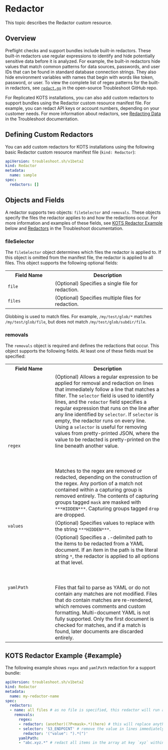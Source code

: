 # Redactor

This topic describes the Redactor custom resource.

## Overview

Preflight checks and support bundles include built-in redactors. These built-in redactors use regular expressions to identify and hide potentially sensitive data before it is analyzed. For example, the built-in redactors hide values that match common patterns for data sources, passwords, and user IDs that can be found in standard database connection strings. They also hide environment variables with names that begin with words like token, password, or user. To view the complete list of regex patterns for the built-in redactors, see [`redact.go`](https://github.com/replicatedhq/troubleshoot/blob/main/pkg/redact/redact.go#L204) in the open-source Troubleshoot GitHub repo.

For Replicated KOTS installations, you can also add custom redactors to support bundles using the Redactor custom resource manifest file. For example, you can redact API keys or account numbers, depending on your customer needs. For more information about redactors, see [Redacting Data](https://troubleshoot.sh/docs/redact/) in the Troubleshoot documentation.

## Defining Custom Redactors

You can add custom redactors for KOTS installations using the following basic Redactor custom resource manifest file (`kind: Redactor`):

```yaml
apiVersion: troubleshoot.sh/v1beta2
kind: Redactor
metadata:
  name: sample
spec:
  redactors: []
```

## Objects and Fields

A redactor supports two objects: `fileSelector` and `removals`. These objects specify the files the redactor applies to and how the redactions occur. For more information and examples of these fields, see [KOTS Redactor Example](#example) below and [Redactors](https://troubleshoot.sh/docs/redact/redactors/) in the Troubleshoot documentation.

### fileSelector

The `fileSelector` object determines which files the redactor is applied to. If this object is omitted from the manifest file, the redactor is applied to all files. This object supports the following optional fields:

<table>
  <tr>
    <th width="30%">Field Name</th>
    <th width="70%">Description</th>
  </tr>
  <tr>
    <td><code>file</code></td>
    <td>(Optional) Specifies a single file for redaction.</td>
  </tr>
  <tr>
    <td><code>files</code></td>
    <td>(Optional) Specifies multiple files for redaction.</td>
  </tr>
</table>

Globbing is used to match files. For example, <code>/my/test/glob/*</code> matches <code>/my/test/glob/file</code>, but does not match <code>/my/test/glob/subdir/file</code>.

### removals

The `removals` object is required and defines the redactions that occur. This object supports the following fields. At least one of these fields must be specified:

<table>
  <tr>
    <th width="30%">Field Name</th>
    <th width="70%">Description</th>
  </tr>
  <tr>
    <td><code>regex</code></td>
    <td>(Optional) Allows a regular expression to be applied for removal and redaction on lines that immediately follow a line that matches a filter. The <code>selector</code> field is used to identify lines, and the <code>redactor</code> field specifies a regular expression that runs on the line after any line identified by <code>selector</code>. If <code>selector</code> is empty, the redactor runs on every line. Using a <code>selector</code> is useful for removing values from pretty-printed JSON, where the value to be redacted is pretty-printed on the line beneath another value.<br></br><br></br>Matches to the regex are removed or redacted, depending on the construction of the regex. Any portion of a match not contained within a capturing group is removed entirely. The contents of capturing groups tagged <code>mask</code> are masked with <code>***HIDDEN***</code>. Capturing groups tagged <code>drop</code> are dropped.</td>
  </tr>
  <tr>
    <td><code>values</code></td>
    <td>(Optional) Specifies values to replace with the string <code>***HIDDEN***</code>.</td>
  </tr>
  <tr>
    <td><code>yamlPath</code></td>
    <td>(Optional) Specifies a <code>.</code>-delimited path to the items to be redacted from a YAML document. If an item in the path is the literal string <code>*</code>, the redactor is applied to all options at that level.<br></br><br></br>Files that fail to parse as YAML or do not contain any matches are not modified. Files that do contain matches are re-rendered, which removes comments and custom formatting. Multi-document YAML is not fully supported. Only the first document is checked for matches, and if a match is found, later documents are discarded entirely.</td>
  </tr>
</table>

## KOTS Redactor Example {#example}

The following example shows `regex` and `yamlPath` redaction for a support bundle:

```yaml
apiVersion: troubleshoot.sh/v1beta2
kind: Redactor
metadata:
  name: my-redactor-name
spec:
  redactors:
  - name: all files # as no file is specified, this redactor will run against all files
    removals:
      regex:
      - redactor: (another)(?P<mask>.*)(here) # this will replace anything between the strings `another` and `here` with `***HIDDEN***`
      - selector: 'S3_ENDPOINT' # remove the value in lines immediately following those that contain the string `S3_ENDPOINT`
        redactor: '("value": ").*(")'
      yamlPath:
      - "abc.xyz.*" # redact all items in the array at key `xyz` within key `abc` in YAML documents
```
